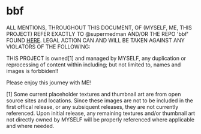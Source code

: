 # bbf

ALL MENTIONS, THROUGHOUT THIS DOCUMENT, OF (MYSELF, ME, THIS PROJECT) REFER EXACTLY TO @supermedman AND/OR THE REPO 'bbf' FOUND [HERE](https://github.com/supermedman/bbf). LEGAL ACTION CAN AND WILL BE TAKEN AGAINST ANY VIOLATORS OF THE FOLLOWING:

THIS PROJECT is owned[1] and managed by MYSELF, any duplication or reprocessing of content within including; but not limited to, names and images is forbbiden!!

Please enjoy this journey with ME!


[1] Some current placeholder textures and thumbnail art are from open source sites and locations. Since these images are not to be included in the first offical release, or any subsiquent releases, they are not currently referenced. Upon initial release, any remaining textures and/or thumbnail art not directly owned by MYSELF will be properly referenced where applicable and where needed. 

